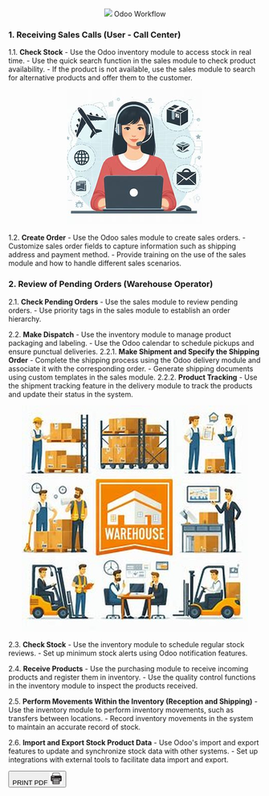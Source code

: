 <br>

<center>

<span class='titulo'> <img src='flujo.png' width='7%' heigth='7%'> Odoo Workflow</span>

</center>

### 1. Receiving Sales Calls (User - Call Center)
1.1. **Check Stock**
    - Use the Odoo inventory module to access stock in real time.
    - Use the quick search function in the sales module to check product availability.
    - If the product is not available, use the sales module to search for alternative products and offer them to the customer.
   <center>
<div style="text-align:center">
     <img src='callcenter.png'>
</div>
</center>

1.2. **Create Order**
    - Use the Odoo sales module to create sales orders.
    - Customize sales order fields to capture information such as shipping address and payment method.
    - Provide training on the use of the sales module and how to handle different sales scenarios.

### 2. Review of Pending Orders (Warehouse Operator)
2.1. **Check Pending Orders**
    - Use the sales module to review pending orders.
    - Use priority tags in the sales module to establish an order hierarchy.
  

2.2. **Make Dispatch**
    - Use the inventory module to manage product packaging and labeling.
    - Use the Odoo calendar to schedule pickups and ensure punctual deliveries.
    2.2.1. **Make Shipment and Specify the Shipping Order**
    - Complete the shipping process using the Odoo delivery module and associate it with the corresponding order.
    - Generate shipping documents using custom templates in the sales module. 
    2.2.2. **Product Tracking**
    - Use the shipment tracking feature in the delivery module to track the products and update their status in the system.
  <center>
<div style="text-align:center">
     <img src='operator.png'>
</div>
</center>

2.3. **Check Stock**
    - Use the inventory module to schedule regular stock reviews.
    - Set up minimum stock alerts using Odoo notification features.

2.4. **Receive Products**
    - Use the purchasing module to receive incoming products and register them in inventory.
    - Use the quality control functions in the inventory module to inspect the products received.

2.5. **Perform Movements Within the Inventory (Reception and Shipping)**
    - Use the inventory module to perform inventory movements, such as transfers between locations.
    - Record inventory movements in the system to maintain an accurate record of stock.

2.6. **Import and Export Stock Product Data**
    - Use Odoo's import and export features to update and synchronize stock data with other systems.
    - Set up integrations with external tools to facilitate data import and export.


<button id="printButton">PRINT PDF  <img src='../../print-pdf.png' width='25px' heigth='15px' class='print-image'> </button>

